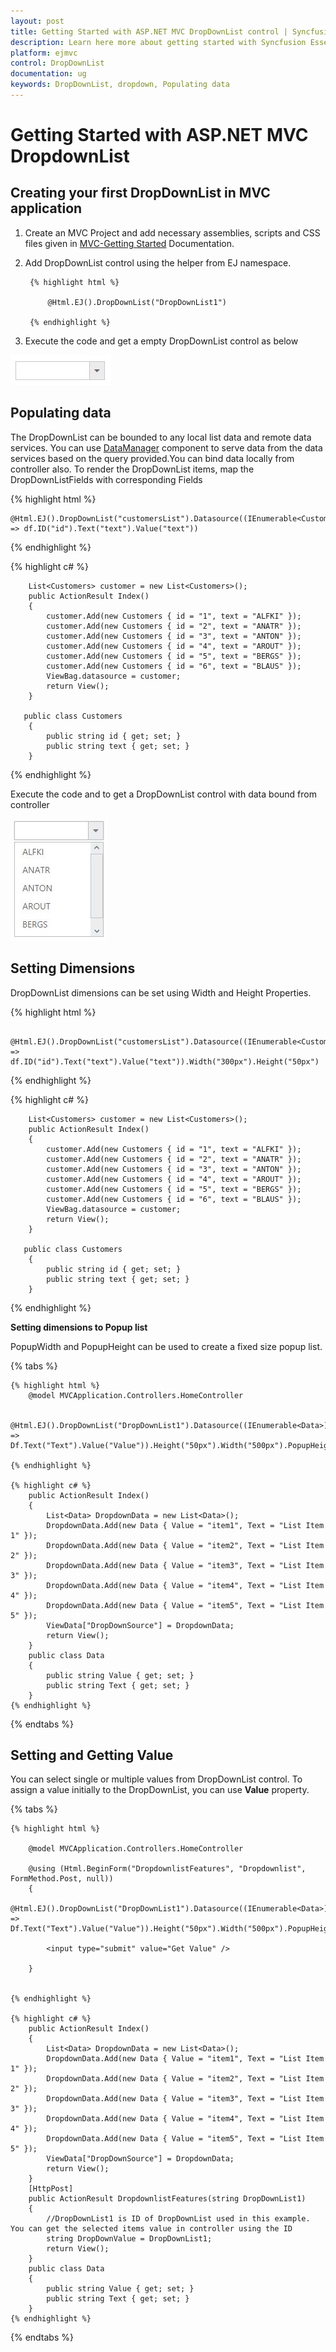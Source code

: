 ```yaml
---
layout: post
title: Getting Started with ASP.NET MVC DropDownList control | Syncfusion
description: Learn here more about getting started with Syncfusion Essential ASP.NET MVC DropdownList Control, its elements, and more.
platform: ejmvc
control: DropDownList
documentation: ug
keywords: DropDownList, dropdown, Populating data
---
```


# Getting Started with ASP.NET MVC DropdownList

## Creating your first DropDownList in MVC application

1. Create an MVC Project and add necessary assemblies, scripts and CSS files given in [MVC-Getting Started](https://help.syncfusion.com/aspnetmvc/getting-started#manual-integration-of-syncfusion-mvc-components-into-newexisting-mvc-applications) Documentation.

2. Add DropDownList control using the helper from EJ namespace. 

        {% highlight html %}

            @Html.EJ().DropDownList("DropDownList1")
                
        {% endhighlight %}

3. Execute the code and get a empty DropDownList control as below

![Creating DropDownList in MVC application](Getteing-Started_images/Getteing-Started_img1.jpeg)

## Populating data

The DropDownList can be bounded to any local list data and remote data services. You can use [DataManager](https://help.syncfusion.com/js/datamanager/overview) component to serve data from the data services based on the query provided.You can bind data locally from controller also. To render the DropDownList items, map the DropDownListFields with corresponding Fields <br/>
 
	
{% highlight html %}

    @Html.EJ().DropDownList("customersList").Datasource((IEnumerable<Customers>)ViewBag.datasource).DropDownListFields(df => df.ID("id").Text("text").Value("text"))	

{% endhighlight %}

{% highlight c# %}
  
        List<Customers> customer = new List<Customers>();
        public ActionResult Index()
        {
            customer.Add(new Customers { id = "1", text = "ALFKI" });
            customer.Add(new Customers { id = "2", text = "ANATR" });
            customer.Add(new Customers { id = "3", text = "ANTON" });
            customer.Add(new Customers { id = "4", text = "AROUT" });
            customer.Add(new Customers { id = "5", text = "BERGS" });
            customer.Add(new Customers { id = "6", text = "BLAUS" });
            ViewBag.datasource = customer;
            return View();
        }

       public class Customers
        {
            public string id { get; set; }
            public string text { get; set; }
        }
  {% endhighlight  %}

Execute the code and to get a DropDownList control with data bound from controller

![Populating data in ASP.NET MVC DropDown List](Getteing-Started_images/Getteing-Started_img2.jpeg)

## Setting Dimensions

DropDownList dimensions can be set using Width and Height Properties.
	
{% highlight html %}

     @Html.EJ().DropDownList("customersList").Datasource((IEnumerable<Customers>)ViewBag.datasource).DropDownListFields(df => df.ID("id").Text("text").Value("text")).Width("300px").Height("50px")

{% endhighlight %}

{% highlight c# %}
  
        List<Customers> customer = new List<Customers>();
        public ActionResult Index()
        {
            customer.Add(new Customers { id = "1", text = "ALFKI" });
            customer.Add(new Customers { id = "2", text = "ANATR" });
            customer.Add(new Customers { id = "3", text = "ANTON" });
            customer.Add(new Customers { id = "4", text = "AROUT" });
            customer.Add(new Customers { id = "5", text = "BERGS" });
            customer.Add(new Customers { id = "6", text = "BLAUS" });
            ViewBag.datasource = customer;
            return View();
        }

       public class Customers
        {
            public string id { get; set; }
            public string text { get; set; }
        }
  {% endhighlight  %}

**Setting dimensions to Popup list**

PopupWidth and PopupHeight can be used to create a fixed size popup list.

{% tabs %}

	{% highlight html %}
        @model MVCApplication.Controllers.HomeController
        
        @Html.EJ().DropDownList("DropDownList1").Datasource((IEnumerable<Data>)ViewData["DropDownSource"]).DropDownListFields(Df => Df.Text("Text").Value("Value")).Height("50px").Width("500px").PopupHeight("200px").PopupWidth("300px")
		
	{% endhighlight %}
    
    {% highlight c# %}
        public ActionResult Index()
        {
            List<Data> DropdownData = new List<Data>();
            DropdownData.Add(new Data { Value = "item1", Text = "List Item 1" });
            DropdownData.Add(new Data { Value = "item2", Text = "List Item 2" });
            DropdownData.Add(new Data { Value = "item3", Text = "List Item 3" });
            DropdownData.Add(new Data { Value = "item4", Text = "List Item 4" });
            DropdownData.Add(new Data { Value = "item5", Text = "List Item 5" });
            ViewData["DropDownSource"] = DropdownData;
            return View();
        }
        public class Data
        {
            public string Value { get; set; }
            public string Text { get; set; }
        }
    {% endhighlight %}
    
{% endtabs %}
	
## Setting and Getting Value

You can select single or multiple values from DropDownList control. To assign a value initially to the DropDownList, you can use <b>Value</b> property.

{% tabs %}
	
    {% highlight html %}
        
        @model MVCApplication.Controllers.HomeController
        
        @using (Html.BeginForm("DropdownlistFeatures", "Dropdownlist", FormMethod.Post, null))
        {
            @Html.EJ().DropDownList("DropDownList1").Datasource((IEnumerable<Data>)ViewData["DropDownSource"]).DropDownListFields(Df => Df.Text("Text").Value("Value")).Height("50px").Width("500px").PopupHeight("200px").PopupWidth("300px").Value("item3")
            
            <input type="submit" value="Get Value" />
            
        }
        

	{% endhighlight %}
    
    {% highlight c# %}
        public ActionResult Index()
        {
            List<Data> DropdownData = new List<Data>();
            DropdownData.Add(new Data { Value = "item1", Text = "List Item 1" });
            DropdownData.Add(new Data { Value = "item2", Text = "List Item 2" });
            DropdownData.Add(new Data { Value = "item3", Text = "List Item 3" });
            DropdownData.Add(new Data { Value = "item4", Text = "List Item 4" });
            DropdownData.Add(new Data { Value = "item5", Text = "List Item 5" });
            ViewData["DropDownSource"] = DropdownData;
            return View();
        }
        [HttpPost]
        public ActionResult DropdownlistFeatures(string DropDownList1)
        {
            //DropDownList1 is ID of DropDownList used in this example. You can get the selected items value in controller using the ID
            string DropDownValue = DropDownList1;
            return View();
        }
        public class Data
        {
            public string Value { get; set; }
            public string Text { get; set; }
        }
    {% endhighlight %}

{% endtabs %}

